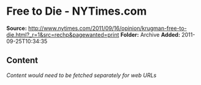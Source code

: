 # Free to Die - NYTimes.com

**Source:** http://www.nytimes.com/2011/09/16/opinion/krugman-free-to-die.html?_r=1&src=rechp&pagewanted=print
**Folder:** Archive
**Added:** 2011-09-25T10:34:35




## Content
*Content would need to be fetched separately for web URLs*
